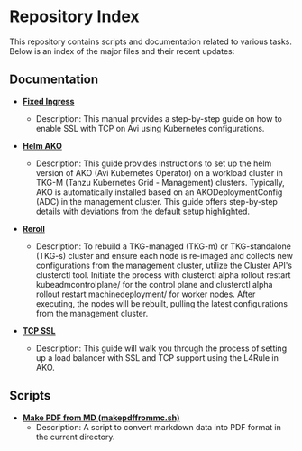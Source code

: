 # Repository Index

This repository contains scripts and documentation related to various tasks. Below is an index of the major files and their recent updates:

## Documentation

- **[Fixed Ingress](fixedingress.md)**
  - Description: This manual provides a step-by-step guide on how to enable SSL with TCP on Avi using Kubernetes configurations.

  
- **[Helm AKO](helm-ako.md)**
  - Description: This guide provides instructions to set up the helm version of AKO (Avi Kubernetes Operator) on a workload cluster in TKG-M (Tanzu Kubernetes Grid - Management) clusters. Typically, AKO is automatically installed based on an AKODeploymentConfig (ADC) in the management cluster. This guide offers step-by-step details with deviations from the default setup highlighted.


- **[Reroll](reroll.md)**
  - Description: To rebuild a TKG-managed (TKG-m) or TKG-standalone (TKG-s) cluster and ensure each node is re-imaged and collects new configurations from the management cluster, utilize the Cluster API's clusterctl tool. Initiate the process with clusterctl alpha rollout restart kubeadmcontrolplane/<control-plane-name> for the control plane and clusterctl alpha rollout restart machinedeployment/<machine-deployment-name> for worker nodes. After executing, the nodes will be rebuilt, pulling the latest configurations from the management cluster.

  
- **[TCP SSL](tcpssl.md)**
  - Description: This guide will walk you through the process of setting up a load balancer with SSL and TCP support using the L4Rule in AKO.


## Scripts

- **[Make PDF from MD (makepdffrommc.sh)](makepdffrommc.sh)**
  - Description: A script to convert markdown data into PDF format in the current directory.

